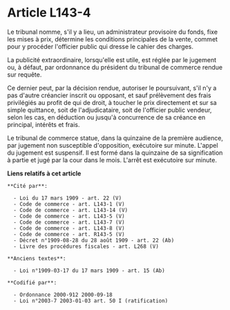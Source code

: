 # Article L143-4

Le tribunal nomme, s'il y a lieu, un administrateur provisoire du fonds, fixe les mises à prix, détermine les conditions
principales de la vente, commet pour y procéder l'officier public qui dresse le cahier des charges.

La publicité extraordinaire, lorsqu'elle est utile, est réglée par le jugement ou, à défaut, par ordonnance du président du
tribunal de commerce rendue sur requête.

Ce dernier peut, par la décision rendue, autoriser le poursuivant, s'il n'y a pas d'autre créancier inscrit ou opposant, et
sauf prélèvement des frais privilégiés au profit de qui de droit, à toucher le prix directement et sur sa simple quittance,
soit de l'adjudicataire, soit de l'officier public vendeur, selon les cas, en déduction ou jusqu'à concurrence de sa créance
en principal, intérêts et frais.

Le tribunal de commerce statue, dans la quinzaine de la première audience, par jugement non susceptible d'opposition,
exécutoire sur minute. L'appel du jugement est suspensif. Il est formé dans la quinzaine de sa signification à partie et jugé
par la cour dans le mois. L'arrêt est exécutoire sur minute.

**Liens relatifs à cet article**

	**Cité par**:

	  - Loi du 17 mars 1909 - art. 22 (V)
	  - Code de commerce - art. L143-1 (V)
	  - Code de commerce - art. L143-14 (V)
	  - Code de commerce - art. L143-5 (V)
	  - Code de commerce - art. L143-7 (V)
	  - Code de commerce - art. L143-8 (V)
	  - Code de commerce - art. R143-5 (V)
	  - Décret n°1909-08-28 du 28 août 1909 - art. 22 (Ab)
	  - Livre des procédures fiscales - art. L268 (V)

	**Anciens textes**:

	  - Loi n°1909-03-17 du 17 mars 1909 - art. 15 (Ab)

	**Codifié par**:

	  - Ordonnance 2000-912 2000-09-18
	  - Loi n°2003-7 2003-01-03 art. 50 I (ratification)
